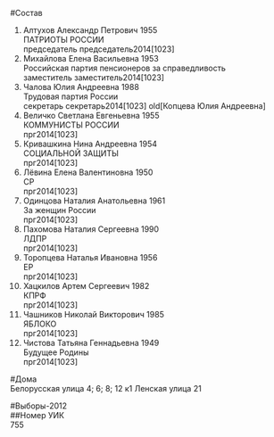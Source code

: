 #Состав  
1. Алтухов Александр Петрович 1955  
    ПАТРИОТЫ РОССИИ  
    председатель председатель2014[1023]  
2. Михайлова Елена Васильевна 1953  
    Российская партия пенсионеров за справедливость  
    заместитель заместитель2014[1023]  
3. Чалова Юлия Андреевна 1988  
    Трудовая партия России  
    секретарь секретарь2014[1023] old[Копцева Юлия Андреевна]  
4. Величко Светлана Евгеньевна 1955  
    КОММУНИСТЫ РОССИИ  
    прг2014[1023]  
5. Кривашкина Нина Андреевна 1954  
    СОЦИАЛЬНОЙ ЗАЩИТЫ  
    прг2014[1023]  
6. Лёвина Елена Валентиновна 1950  
    СР  
    прг2014[1023]  
7. Одинцова Наталия Анатольевна 1961  
    За женщин России  
    прг2014[1023]  
8. Пахомова Наталия Сергеевна 1990  
    ЛДПР  
    прг2014[1023]  
9. Торопцева Наталья Ивановна 1956  
    ЕР  
    прг2014[1023]  
10. Хацкилов Артем Сергеевич 1982  
    КПРФ  
    прг2014[1023]  
11. Чашников Николай Викторович 1985  
    ЯБЛОКО  
    прг2014[1023]  
12. Чистова Татьяна Геннадьевна 1949  
    Будущее Родины  
    прг2014[1023]  
  
#Дома  
Белорусская улица 4; 6; 8; 12 к1 Ленская улица 21  
  
#Выборы-2012  
##Номер УИК  
755  
